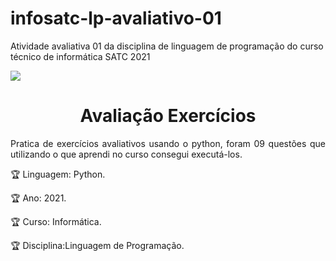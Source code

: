 # infosatc-lp-avaliativo-01
Atividade avaliativa 01 da disciplina de linguagem de programação do curso técnico de informática SATC 2021

<img src="https://www1.satc.edu.br/parcelamento_satc/assets/img/logotipo_horizontal.png"/>

<h1 align="center"> Avaliação Exercícios</h1>

<p align="justify"> Pratica de exercícios avaliativos usando o python, foram 09 questões que utilizando o que aprendi no curso consegui executá-los.</p>

:trophy: Linguagem: Python.

:trophy: Ano: 2021.

:trophy: Curso: Informática.

:trophy: Disciplina:Linguagem de Programação.
